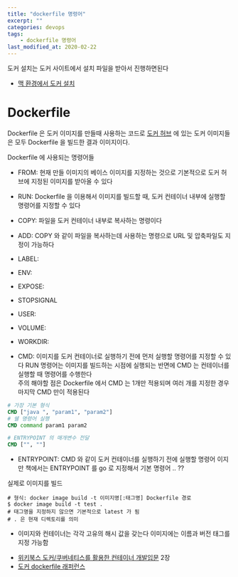 ```yaml
---
title: "dockerfile 명령어"
excerpt: ""
categories: devops
tags:
    - dockerfile 명령어 
last_modified_at: 2020-02-22
---
```


도커 설치는 도커 사이트에서 설치 파일을 받아서 진행하면된다
- [맥 환경에서 도커 설치](https://docs.docker.com/docker-for-mac/install/)

# Dockerfile  
Dockerfile 은 도커 이미지를 만들때 사용하는 코드로 [도커 허브](https://hub.docker.com/) 에 있는 도커 이미지들은 모두 Dockerfile 을 빌드한 결과 이미지이다.  

Dockerfile 에 사용되는 명령어들 
- FROM: 현재 만들 이미지의 베이스 이미지를 지정하는 것으로 기본적으로 도커 허브에 지정된 이미지를 받아올 수 있다

- RUN: Dockerfile 을 이용해서 이미지를 빌드할 때, 도커 컨테이너 내부에 실행할 명령어를 지정할 수 있다

- COPY: 파일을 도커 컨테이너 내부로 복사하는 명령이다 

- ADD: COPY 와 같이 파일을 복사하는데 사용하는 명령으로 URL 및 압축파일도 지정이 가능하다

- LABEL: 
- ENV: 
- EXPOSE: 
- STOPSIGNAL
- USER: 

- VOLUME:
- WORKDIR:


- CMD: 이미지를 도커 컨테이너로 실행하기 전에 먼저 실행할 명령어를 지정할 수 있다
RUN 명령어는 이미지를 빌드하는 시점에 실행되는 반면에 CMD 는 컨테이너를 실행할 때 명령어를 수행한다  
주의 해야할 점은 Dockerfile 에서 CMD 는 1개만 적용되며 여러 개를 지정한 경우 마지막 CMD 만이 적용된다  

```Dockerfile
# 가장 기본 형식 
CMD ["java ", "param1", "param2"]
# 쉘 명령어 실행 
CMD command param1 param2

# ENTRYPOINT 의 매개변수 전달 
CMD ["", ""]
```


- ENTRYPOINT: CMD 와 같이 도커 컨테이너를 실행하기 전에 실행할 명령어 이지만 
책에서는 ENTRYPOINT 를 go 로 지정해서 기본 명령어 .. ??


실제로 이미지를 빌드 
```shell script
# 형식: docker image build -t 이미지명[:태그명] Dockerfile 경로
$ docker image build -t test .
# 태그명을 지정하지 않으면 기본적으로 latest 가 됨 
# . 은 현재 디렉토리를 의미 
```


* 이미지와 컨테이너는 각각 고유의 해시 값을 갖는다
이미지에는 이름과 버전 태그를 지정 가능함 






- [위키북스 도커/쿠버네티스를 활용한 컨테이너 개발입문](https://wikibook.co.kr/docker-kubernetes/) 2장 
- [도커 dockerfile 래퍼런스](https://docs.docker.com/engine/reference/builder/)